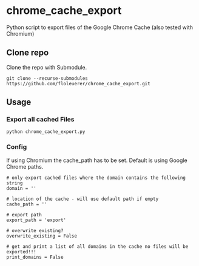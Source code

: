 # chrome_cache_export
Python script to export files of the Google Chrome Cache (also tested with Chromium)

## Clone repo
Clone the repo with Submodule.
```
git clone --recurse-submodules https://github.com/floleuerer/chrome_cache_export.git
```

## Usage

### Export all cached Files
```
python chrome_cache_export.py
```

### Config

If using Chromium the cache_path has to be set. Default is using Google Chrome paths.

```
# only export cached files where the domain contains the following string
domain = ''

# location of the cache - will use default path if empty
cache_path = ''

# export path
export_path = 'export'

# overwrite existing?
overwrite_existing = False

# get and print a list of all domains in the cache no files will be exported!!!
print_domains = False
```